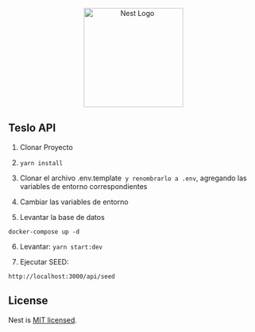 <p align="center">
  <a href="http://nestjs.com/" target="blank"><img src="https://nestjs.com/img/logo-small.svg" width="200" alt="Nest Logo" /></a>
</p>

## Teslo API

1. Clonar Proyecto
2. ```yarn install```
3. Clonar el archivo  .env.template``` y renombrarlo a .env```, agregando las variables de entorno correspondientes

4. Cambiar las variables de entorno
5. Levantar la base de datos

```
docker-compose up -d
```

6. Levantar: ```yarn start:dev```

7. Ejecutar SEED:
 ```
 http://localhost:3000/api/seed
 ```

## License

Nest is [MIT licensed](LICENSE).
